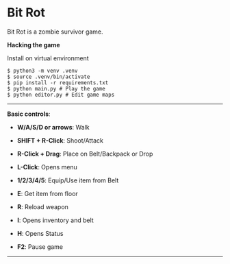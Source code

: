# Bit Rot
Bit Rot is a zombie survivor game.

**Hacking the game**

Install on virtual environment
```shell
$ python3 -m venv .venv
$ source .venv/bin/activate
$ pip install -r requirements.txt
$ python main.py # Play the game
$ python editor.py # Edit game maps
```

----

**Basic controls**:
- **W/A/S/D or arrows**: Walk
- **SHIFT + R-Click**: Shoot/Attack
- **R-Click + Drag**: Place on Belt/Backpack or Drop
- **L-Click**: Opens menu 
- **1/2/3/4/5**: Equip/Use item from Belt

- **E**: Get item from floor
- **R**: Reload weapon

- **I**: Opens inventory and belt
- **H**: Opens Status

- **F2**: Pause game
----
